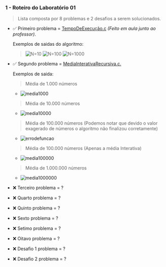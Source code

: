 ### **1 - Roteiro do Laboratório 01**
 
 >  Lista composta por 8 problemas e 2 desafios a serem solucionados.

- :white_check_mark: Primeiro problema = [TempoDeExecução.c](https://github.com/kennedyAlvess/Estrutura-de-dados-II/blob/main/Roteiro%20do%20Laboratório%2001/tempoDeExecução.c) *(Feito em aula junto ao professor)*.

    Exemplos de saidas do algoritmo:

    > ![N=10](https://user-images.githubusercontent.com/75337290/158283808-5a7c45d5-7479-48f2-9bcf-8a4f91dd7444.png)
    > ![N=100](https://user-images.githubusercontent.com/75337290/158285255-e7734c7a-8406-4ed9-8d42-31072d67e23c.png)
    > ![N=1000](https://user-images.githubusercontent.com/75337290/158285258-a6acb558-f7f3-4496-9f9f-6ce705c2d0f1.png)

- :white_check_mark: Segundo problema = [MediaInterativaRecursiva.c.](https://github.com/kennedyAlvess/Estrutura-de-dados-II/blob/main/Roteiro%20do%20Laboratório%2001/MediaInterativaRecursiva.c)

    Exemplos de saida:
    > Média de 1.000 números 
    - ![media1000](https://user-images.githubusercontent.com/75337290/158309129-00d1f952-bd42-4691-8f77-ebc4956bee43.png)
    > Média de 10.000 números
     - ![media10000](https://user-images.githubusercontent.com/75337290/158309287-451a4e73-f4fd-4c84-b21f-f763e0e72b11.png)
    > Média de 100.000 números (Podemos notar que devido o valor exagerado de números o algoritmo não finalizou corretamente)
    - ![errodefuncao](https://user-images.githubusercontent.com/75337290/158309415-d0cf82b1-476c-42e2-b081-882481184bee.png)
    > Média de 100.000 números (Apenas a média Interativa)
    - ![media100000](https://user-images.githubusercontent.com/75337290/158309669-e65aec88-b08f-4e9f-86c4-6605a0026616.png)
    >Média de 1.000.000 números
    - ![media1000000](https://user-images.githubusercontent.com/75337290/158309763-bda9da1f-b15a-4aa0-888d-31da8d4a067b.png) 


- :x: Terceiro problema = ?
- :x: Quarto problema = ?
- :x: Quinto problema = ?
- :x: Sexto problema = ?
- :x: Setimo problema = ?
- :x: Oitavo problema = ?
- :x: Desafio 1 problema = ?
- :x: Desafio 2 problema = ?
